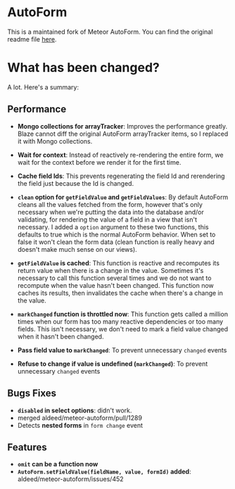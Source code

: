 AutoForm
=========================

This is a maintained fork of Meteor AutoForm. You can find the original readme file [here](README.original.md).

What has been changed?
=========================

A lot. Here's a summary:

Performance
-------------------------

* **Mongo collections for arrayTracker**:
    Improves the performance greatly. Blaze cannot diff the original
    AutoForm arrayTracker items, so I replaced it with Mongo collections.

* **Wait for context**:
    Instead of reactively re-rendering the entire form, we wait for the
    context before we render it for the first time.

* **Cache field Ids**:
    This prevents regenerating the field Id and rerendering the field
    just because the Id is changed.

* **`clean` option for `getFieldValue` and `getFieldValues`**:
    By default AutoForm cleans all the values fetched from the form,
    however that's only necessary when we're putting the data into
    the database and/or validating, for rendering the value of a field
    in a view that isn't necessary. I added a `option` argument to these
    two functions, this defaults to true which is the normal AutoForm
    behavior. When set to false it won't clean the form data (clean
    function is really heavy and doesn't make much sense on our views).

* **`getFieldValue` is cached**:
    This function is reactive and recomputes its return value when
    there is a change in the value. Sometimes it's necessary to call
    this function several times and we do not want to recompute when
    the value hasn't been changed. This function now caches its results,
    then invalidates the cache when there's a change in the value.

* **`markChanged` function is throttled now**:
    This function gets called a million times when our form has too
    many reactive dependencies or too many fields. This isn't necessary,
    we don't need to mark a field value changed when it hasn't been changed.

* **Pass field value to `markChanged`**:
    To prevent unnecessary `changed` events

* **Refuse to change if value is undefined (`markChanged`)**:
    To prevent unnecessary `changed` events

Bugs Fixes
-------------------------

* **`disabled` in select options**: didn't work.
* merged aldeed/meteor-autoform/pull/1289
* Detects **nested forms** in `form change` event

Features
-------------------------

* **`omit` can be a function now**
* **`AutoForm.setFieldValue(fieldName, value, formId)` added**: aldeed/meteor-autoform/issues/452